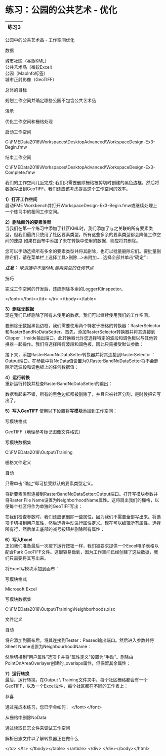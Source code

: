 # 练习：公园的公共艺术 - 优化

|  练习3 |
| :--- |


 公园中的公共艺术品 - 工作空间优化

数据

城市社区（谷歌KML）  
公共艺术品（微软Excel）  
 公园（MapInfo标签）  
 城市正射影像（GeoTIFF）

总体的目标

规划工作空间并确定哪些公园不包含公共艺术品

演示

优化工作空间和栅格处理

启动工作空间

C:\FMEData2018\Workspaces\DesktopAdvanced\WorkspaceDesign-Ex3-Begin.fmw

结束工作空间

C:\FMEData2018\Workspaces\DesktopAdvanced\WorkspaceDesign-Ex3-Complete.fmw

我们的工作空间几近完成; 我们只需要删除栅格被剪切时创建的黑色边框，然后将数据写出到GeoTIFF。我们还应该考虑提高这个工作空间的效率。

  
**1）打开工作空间**  
启动FME Workbench并打开WorkspaceDesign-Ex3-Begin.fmw或继续处理上一个练习中的相同工作空间。

  
**2）删除额外的要素类型**  
当我们在第一个练习中添加了社区KML时，我们添加了与之关联的所有要素类型，但我们最终只使用了社区要素类型。所有这些多余的要素类型都会降低工作空间的速度 如果在画布中添加了未在转换中使用的数据，则应将其删除。

您可以手动选择所有多余的要素类型并将其删除，也可以批量删除它们。要批量删除它们，请在菜单栏上选择工具&gt;删除...&gt;未附加.... 选择全部并单击“确定”：

_**注意：**_ _取消选中不是KML要素类型的任何节点_

 技巧

完成工作空间的开发后，还应删除多余的Logger和Inspector。

&lt;/font&gt;&lt;/font&gt;&lt;/td&gt; &lt;/tr&gt; &lt;/tbody&gt;&lt;/table&gt;

  
**3）删除无数据**  
现在我们已经删除了所有未使用的数据，我们可以继续使用我们的工作空间。

要删除无数据黑色边框，我们需要使用两个特定于栅格的转换器：RasterSelector和RasterBandNoDataSetter。首先，添加RasterSelector转换器并将其连接到Clipper：Inside输出端口。此转换器允许您选择特定的波段和调色板以与其他转换器一起操作。我们将选择所有波段和调色板，因此只需接受默认参数：

接下来，添加RasterBandNoDataSetter转换器并将其连接到RasterSelector：Output端口。在参数中将NoData值设置为0.RasterBandNoDataSetter将不会删除所选波段和调色板上的任何数据值：

  
**4）运行转换**  
重新运行转换并检查RasterBandNoDataSetter的输出：

数据看起来不错，所有的黑色边框都被删除了，并且它被社区分割，是时候把它写出了。

  
**5）写入GeoTIFF** 使用以下设置将**写模块**添加到工作空间：   


写模块格式

GeoTIFF（地理参考标记图像文件格式）

写模块数据集

C:\FMEData2018\Output\Training

栅格文件定义

自动

只需单击“确定”即可接受默认的要素类型定义。

将新要素类型连接到RasterBandNoDataSetter:Output端口。打开写模块参数并将Raster File Name设置为NeighborhoodName属性。这将扇出我们的栅格，以便每个社区将作为单独的GeoTIFF写出：

在我们检查参数时，我们还应该删除一些属性，因为我们不需要全部写出来。将选项卡切换到用户属性，然后选择手动进行属性定义。现在可以编辑所有属性。选择所有行，然后单击底部的减号按钮并删除所有属性：

  
**6）写入Excel**  
正如我们准备最后一次按下运行按钮一样，我们被要求提供一个Excel电子表格以配合Park GeoTIFF文件。这很容易做到，因为工作空间已经创建了这些数据，我们只需要将其写出来。

将Excel写模块添加到画布：

写模块格式

Microsoft Excel

写模块数据集

C:\FMEData2018\Output\Training\Neighborhoods.xlsx

文件定义

自动

将它添加到画布后，将其连接到Tester：Passed输出端口。然后进入参数并将Sheet Name设置为NeighbourhoodName：

然后切换到“用户属性”选项卡并将“属性定义”设置为“手动”。删除由PointOnAreaOverlayer创建的\_overlaps属性，但保留其余属性：

  
**7）运行转换**  
最后，运行转换。在Output \ Training文件夹中，每个社区栅格都会有一个GeoTIFF，以及一个Excel文件，每个社区都在不同的工作表上：

 恭喜

通过完成本练习，您已学会如何： &lt;/font&gt;&lt;/font&gt;

从栅格中删除NoData

通过读取日志文件来调试工作空间

解析日志文件以了解转换器正在做什么

&lt;/td&gt; &lt;/tr&gt; &lt;/tbody&gt;&lt;/table&gt; &lt;/article&gt; &lt;/div&gt; &lt;/div&gt;&lt;/body&gt;&lt;/html&gt;

